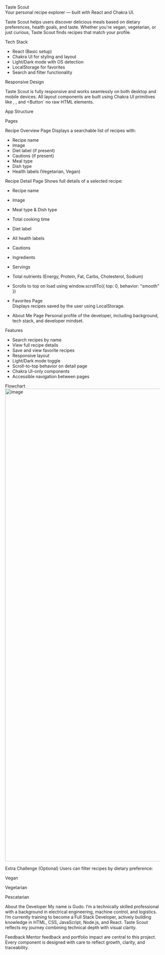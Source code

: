  Taste Scout  
Your personal recipe explorer — built with React and Chakra UI.

Taste Scout helps users discover delicious meals based on dietary preferences, health goals, and taste. Whether you're vegan, vegetarian, or just curious, Taste Scout finds recipes that match your profile.



 Tech Stack

-  React (Basic setup)
-  Chakra UI for styling and layout
-  Light/Dark mode with OS detection
-  LocalStorage for favorites
-  Search and filter functionality


 Responsive Design

Taste Scout is fully responsive and works seamlessly on both desktop and mobile devices. All layout components are built using Chakra UI primitives like  <Box>, <Stack> <Text> , and <Button` no raw HTML elements.



 App Structure

 Pages

Recipe Overview Page
  Displays a searchable list of recipes with:
  - Recipe name  
  - Image  
  - Diet label (if present)  
  - Cautions (if present)  
  - Meal type  
  - Dish type  
  - Health labels (Vegetarian, Vegan)

  Recipe Detail Page 
  Shows full details of a selected recipe:
  - Recipe name  
  - Image  
  - Meal type & Dish type  
  - Total cooking time  
  - Diet label  
  - All health labels  
  - Cautions  
  - Ingredients  
  - Servings  
  - Total nutrients (Energy, Protein, Fat, Carbs, Cholesterol, Sodium)  
  - Scrolls to top on load using window.scrollTo({ top: 0, behavior: "smooth" })

- Favorites Page  
  Displays recipes saved by the user using LocalStorage.

- About Me Page 
  Personal profile of the developer, including background, tech stack, and developer mindset.



 Features

- Search recipes by name  
-  View full recipe details  
-  Save and view favorite recipes  
-  Responsive layout  
-  Light/Dark mode toggle  
-  Scroll-to-top behavior on detail page  
-  Chakra UI-only components  
-  Accessible navigation between pages



 Flowchart
<img width="1024" height="1536" alt="image" src="https://github.com/user-attachments/assets/fd8681e6-f81d-449d-8dcb-07ae90662caf" />

Extra Challenge (Optional)
Users can filter recipes by dietary preference:

Vegan

Vegetarian

Pescatarian


About the Developer
My name is Gudo. I’m a technically skilled professional with a background in electrical engineering, machine control, and logistics. I’m currently training to become a Full Stack Developer, actively building knowledge in HTML, CSS, JavaScript, Node.js, and React. Taste Scout reflects my journey combining technical depth with visual clarity.


Feedback
Mentor feedback and portfolio impact are central to this project. Every component is designed with care to reflect growth, clarity, and traceability.
